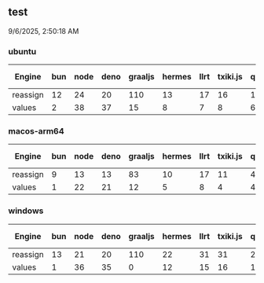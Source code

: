 
## test
9/6/2025, 2:50:18 AM

### ubuntu
| Engine | bun | node | deno | graaljs | hermes | llrt | txiki.js | quickjs | quickjs-ng | mujs | mujs-pgo | mujs-one | xst | JavaScriptCore | v8 | spidermonkey | JerryScript | primjs | rquickjs | rquickjs-pgo | ChakraCore | duktape | nova | boa | engine262 | ladybird | goja | kiesel | mozjs | jint | dune | jjs | rhino | njs | ringo | lo | spiderfire | bare | hako | quickjs-emscripten |
| --- | --- | --- | --- | --- | --- | --- | --- | --- | --- | --- | --- | --- | --- | --- | --- | --- | --- | --- | --- | --- | --- | --- | --- | --- | --- | --- | --- | --- | --- | --- | --- | --- | --- | --- | --- | --- | --- | --- | --- | --- |
| reassign | 12 | 24 | 20 | 110 | 13 | 17 | 16 | 16 | 18 | 28 | 21 | 32 | 13974 | 14 | 19 | 5 |  | 21 | 20 | 20 | 42 | 25 | 3860 | 145 | 19818 | [35;1m86[0m |  | 205 | 5 | 206 | [33m20[0m | 200 | 66 | 16 | 109 | 19 | 4 | 21 |  | 34 |
| values | 2 | 38 | 37 | 15 | 8 | 7 | 8 | 6 | 7 |  |  |  | 13606 | 2 | 31 | 2 |  | 8 | 8 | 8 | 44 |  | 2366 | 27 | 3576 | [35;1m65[0m |  | 25 | 2 | 48 | [33m39[0m |  | 35 | 5 | 48 | 37 | 2 | 34 |  | 15 |
### macos-arm64
| Engine | bun | node | deno | graaljs | hermes | llrt | txiki.js | quickjs | quickjs-ng | mujs | xst | JavaScriptCore | v8 | spidermonkey | JerryScript | primjs | rquickjs | duktape | nova | engine262 | ladybird | goja | kiesel | mozjs | jint | dune | jjs | rhino | njs | ringo | spiderfire | bare | hako | quickjs-emscripten |
| --- | --- | --- | --- | --- | --- | --- | --- | --- | --- | --- | --- | --- | --- | --- | --- | --- | --- | --- | --- | --- | --- | --- | --- | --- | --- | --- | --- | --- | --- | --- | --- | --- | --- | --- |
| reassign | 9 | 13 | 13 | 83 | 10 | 17 | 11 | 45 | 16 | 46 | 14776 | 12 | 16 | 4 |  | 15 | 11 | 15 | 3383 | 12151 | [35;1m49[0m |  | 118 | 4 | 135 | [33m13[0m | 105 | 54 | 9 | 66 | 4 | 13 | 258 | 19 |
| values | 1 | 22 | 21 | 12 | 5 | 8 | 4 | 4 | 3 |  | 14274 | 1 | 22 | 2 |  | 5 | 4 |  | 2485 | 2367 | [35;1m34[0m |  | 15 | 1 | 24 | [33m22[0m |  | 29 | 3 | 33 | 1 | 22 | 99 | 8 |
### windows
| Engine | bun | node | deno | graaljs | hermes | llrt | txiki.js | quickjs | quickjs-ng | mujs | mujs-pgo | xst | JavaScriptCore | v8 | spidermonkey | rquickjs | rquickjs-pgo | ChakraCore | duktape | nova | boa | engine262 | goja | kiesel | jint | dune | jjs | rhino | spiderfire | bare | quickjs-emscripten |
| --- | --- | --- | --- | --- | --- | --- | --- | --- | --- | --- | --- | --- | --- | --- | --- | --- | --- | --- | --- | --- | --- | --- | --- | --- | --- | --- | --- | --- | --- | --- | --- |
| reassign | 13 | 21 | 20 | 110 | 22 | 31 | 31 | 27 | 31 | 15 | 31 |  | 11 | 17 | 5 | 31 | 31 | 30 | 62 | 4142 | 209 | 21438 |  | 194 | 272 | [33m19[0m | 173 |  | 6 | 25 | 34 |
| values | 1 | 36 | 35 | 0 | 12 | 15 | 16 | 10 | 15 |  |  |  | 1 | 30 | 1 | 0 | 16 | 44 |  | 2347 | 27 | 3845 |  | 20 | 65 | [33m37[0m |  |  | 1 | 31 | 15 |
